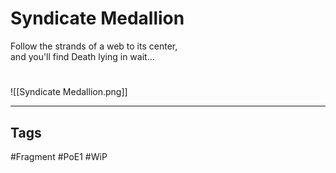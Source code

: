 # Syndicate Medallion
Follow the strands of a web to its center,  
and you'll find Death lying in wait...

#
![[Syndicate Medallion.png]]

---
## Tags
#Fragment
#PoE1 
#WiP 